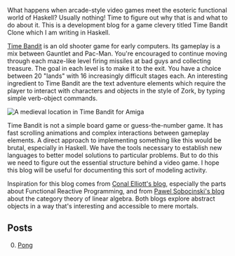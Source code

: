What happens when arcade-style video games meet the esoteric functional
world of Haskell? Usually nothing! Time to figure out why that is and what
to do about it. This is a development blog for a game clevery titled Time
Bandit Clone which I am writing in Haskell.

[Time Bandit](http://www.atarimania.com/game-atari-st-time-bandit_10622.html)
is an old shooter game for early computers. Its gameplay is a mix between
Gauntlet and Pac-Man. You're encouraged to continue moving through each
maze-like level firing missiles at bad guys and collecting treasure. The goal
in each level is to make it to the exit. You have a choice between 20 "lands"
with 16 increasingly difficult stages each. An interesting ingredient to Time
Bandit are the text adventure elements which require the player to interact
with characters and objects in the style of Zork, by typing simple verb-object
commands.

![A medieval location in Time Bandit for Amiga](img/kings-crown.jpg "A medieval location in Time Bandit for Amiga")

Time Bandit is not a simple board game or guess-the-number game. It has fast
scrolling animations and complex interactions between gameplay elements. A
direct approach to implementing something like this would be brutal, especially
in Haskell. We have the tools necessary to establish new languages to better
model solutions to particular problems. But to do this we need to figure out
the essential structure behind a video game. I hope this blog will be useful
for documenting this sort of modeling activity.

Inspiration for this blog comes from [Conal Elliott's blog](http://conal.net/blog/), especially the parts about Functional Reactive
Programming, and from [Pawel Sobocinski's blog](https://graphicallinearalgebra.net/) about the category theory of linear
algebra. Both blogs explore abstract objects in a way that's interesting and
accessible to mere mortals.

## Posts

0. [Pong](0-pong.html) 
